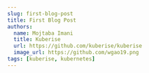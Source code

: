 ```yaml
---
slug: first-blog-post
title: First Blog Post
authors:
  name: Mojtaba Imani
  title: Kuberise
  url: https://github.com/kuberise/kuberise
  image_url: https://github.com/wgao19.png
tags: [kuberise, kubernetes]
---
```

